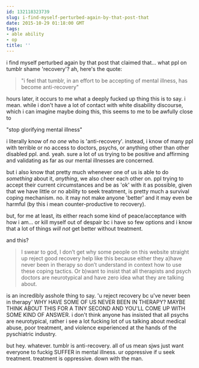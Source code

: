 ```yaml
---
id: 132118323739
slug: i-find-myself-perturbed-again-by-that-post-that
date: 2015-10-29 01:18:00 GMT
tags:
- able ability
- op
title: ''
---
```

i find myself perturbed again by that post that claimed that... what ppl on tumblr shame 'recovery'? ah, here's the quote:

> "i feel that tumblr, in an effort to be accepting of mental illness, has become anti-recovery"

hours later, it occurs to me what a deeply fucked up thing this is to say. i mean. while i don't have a lot of contact with white disability discourse, which i can imagine maybe doing this, this seems to me to be awfully close to

"stop glorifying mental illness"

i literally know of _no one_ who is 'anti-recovery'. instead, i know of many ppl with terrible or no access to doctors, psychs, or anything other than other disabled ppl. and. yeah. sure a lot of us trying to be positive and affirming and validating as far as our mental illnesses are concerned.

but i also know that pretty much whenever one of us is able to do _something_ about it, _anything_, we also cheer each other on. ppl trying to accept their current circumstances and be as 'ok' with it as possible, given that we have little or no ability to seek treatment, is pretty much a survival coping mechanism. no. it may not make anyone 'better' and it may even be harmful (by this i mean counter-productive to recovery).

but, for me at least, its either reach some kind of peace/acceptance with how i am... or kill myself out of despair bc i have so few options and i know that a lot of things _will not_ get better without treatment.

and this?

> I swear to god, I don’t get why some people on this website straight up reject good recovery help like this because either they a)have never been in therapy so don’t understand in context how to use these coping tactics. Or b)want to insist that all therapists and psych doctors are neurotypical and have zero idea what they are talking about.

is an incredibly asshole thing to say. 'u reject recovery bc u've never been in therapy' WHY HAVE SOME OF US NEVER BEEN IN THERAPY? MAYBE THINK ABOUT THIS FOR A TINY SECOND AND YOU'LL COME UP WITH SOME KIND OF ANSWER. i don't think anyone has insisted that all psychs are neurotypical, rather i see a lot fucking lot of us talking about medical abuse, poor treatment, and violence experienced at the hands of the pyschiatric industry. 

but hey. whatever. tumblr is anti-recovery. all of us mean sjws just want everyone to fuckig SUFFER in mental illness. ur oppressive if u seek treatment. treatment is oppressive. down with the man.